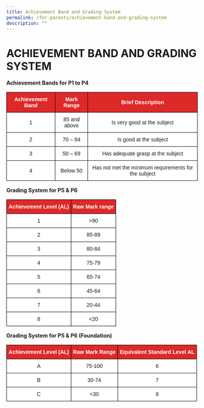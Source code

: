 ```yaml
---
title: Achievement Band and Grading System
permalink: /for-parents/achievement-band-and-grading-system
description: ""
---
```

# ACHIEVEMENT BAND AND GRADING SYSTEM
**Achievement Bands for P1 to P4**
<style type="text/css">
.tg  {border-collapse:collapse;border-spacing:0;}
.tg td{border-color:black;border-style:solid;border-width:1px;font-family:Arial, sans-serif;font-size:14px;
  overflow:hidden;padding:10px 5px;word-break:normal;}
.tg th{border-color:black;border-style:solid;border-width:1px;font-family:Arial, sans-serif;font-size:14px;
  font-weight:normal;overflow:hidden;padding:10px 5px;word-break:normal;}
.tg .tg-5hx2{background-color:#DD2928;color:#FFF;font-weight:bold;text-align:center;vertical-align:middle}
.tg .tg-f4yw{background-color:#FFF;text-align:center;vertical-align:middle}
</style>
<table class="tg">
<thead>
  <tr>
    <th class="tg-5hx2"><span style="color:#FFF;background-color:#DD2928">Achievement Band</span></th>
    <th class="tg-5hx2"><span style="color:#FFF;background-color:#DD2928">Mark Range</span></th>
    <th class="tg-5hx2"><span style="color:#FFF;background-color:#DD2928">Brief Description</span></th>
  </tr>
</thead>
<tbody>
  <tr>
    <td class="tg-f4yw"><span style="background-color:#FFF">1</span></td>
    <td class="tg-f4yw"><span style="background-color:#FFF">85 and above</span></td>
    <td class="tg-f4yw"><span style="background-color:#FFF">Is very good at the subject</span></td>
  </tr>
  <tr>
    <td class="tg-f4yw"><span style="background-color:#FFF">2</span></td>
    <td class="tg-f4yw"><span style="background-color:#FFF">70 – 84</span></td>
    <td class="tg-f4yw"><span style="background-color:#FFF">Is good at the subject</span></td>
  </tr>
  <tr>
    <td class="tg-f4yw"><span style="background-color:#FFF">3</span></td>
    <td class="tg-f4yw"><span style="background-color:#FFF"> 50 – 69</span></td>
    <td class="tg-f4yw"><span style="background-color:#FFF">Has adequate grasp at the subject </span></td>
  </tr>
  <tr>
    <td class="tg-f4yw"><span style="background-color:#FFF">4 </span></td>
    <td class="tg-f4yw"><span style="background-color:#FFF">Below 50 </span></td>
    <td class="tg-f4yw"><span style="background-color:#FFF">Has not met the minimum requirements for the subject </span></td>
  </tr>
</tbody>
</table>

**Grading System for P5 & P6** 
<style type="text/css">
.tg  {border-collapse:collapse;border-spacing:0;}
.tg td{border-color:black;border-style:solid;border-width:1px;font-family:Arial, sans-serif;font-size:14px;
  overflow:hidden;padding:10px 5px;word-break:normal;}
.tg th{border-color:black;border-style:solid;border-width:1px;font-family:Arial, sans-serif;font-size:14px;
  font-weight:normal;overflow:hidden;padding:10px 5px;word-break:normal;}
.tg .tg-5hx2{background-color:#DD2928;color:#FFF;font-weight:bold;text-align:center;vertical-align:middle}
.tg .tg-f4yw{background-color:#FFF;text-align:center;vertical-align:middle}
</style>
<table class="tg">
<thead>
  <tr>
    <th class="tg-5hx2"><span style="color:#FFF;background-color:#DD2928">Achievement Level (AL)</span></th>
    <th class="tg-5hx2"><span style="color:#FFF;background-color:#DD2928">Raw Mark range</span></th>
  </tr>
</thead>
<tbody>
  <tr>
    <td class="tg-f4yw"><span style="background-color:#FFF">1</span></td>
    <td class="tg-f4yw"><span style="background-color:#FFF">&gt;90</span></td>
  </tr>
  <tr>
    <td class="tg-f4yw"><span style="background-color:#FFF">2</span></td>
    <td class="tg-f4yw"><span style="background-color:#FFF">85-89</span></td>
  </tr>
  <tr>
    <td class="tg-f4yw"><span style="background-color:#FFF"> 3</span></td>
    <td class="tg-f4yw"><span style="background-color:#FFF"> 80-84</span></td>
  </tr>
  <tr>
    <td class="tg-f4yw"><span style="background-color:#FFF"> 4</span></td>
    <td class="tg-f4yw"><span style="background-color:#FFF">75-79</span></td>
  </tr>
  <tr>
    <td class="tg-f4yw"><span style="background-color:#FFF"> 5</span></td>
    <td class="tg-f4yw"><span style="background-color:#FFF"> 65-74</span></td>
  </tr>
  <tr>
    <td class="tg-f4yw"><span style="background-color:#FFF"> 6</span></td>
    <td class="tg-f4yw"><span style="background-color:#FFF"> 45-64</span></td>
  </tr>
  <tr>
    <td class="tg-f4yw"><span style="background-color:#FFF"> 7</span></td>
    <td class="tg-f4yw"><span style="background-color:#FFF"> 20-44</span></td>
  </tr>
  <tr>
    <td class="tg-f4yw"><span style="background-color:#FFF"> 8</span></td>
    <td class="tg-f4yw"><span style="background-color:#FFF"> &lt;20</span></td>
  </tr>
</tbody>
</table>

**Grading System for P5 & P6 (Foundation)** 
<style type="text/css">
.tg  {border-collapse:collapse;border-spacing:0;}
.tg td{border-color:black;border-style:solid;border-width:1px;font-family:Arial, sans-serif;font-size:14px;
  overflow:hidden;padding:10px 5px;word-break:normal;}
.tg th{border-color:black;border-style:solid;border-width:1px;font-family:Arial, sans-serif;font-size:14px;
  font-weight:normal;overflow:hidden;padding:10px 5px;word-break:normal;}
.tg .tg-5hx2{background-color:#DD2928;color:#FFF;font-weight:bold;text-align:center;vertical-align:middle}
.tg .tg-f4yw{background-color:#FFF;text-align:center;vertical-align:middle}
</style>
<table class="tg">
<thead>
  <tr>
    <th class="tg-5hx2"><span style="color:#FFF;background-color:#DD2928">Achievement Level (AL)</span></th>
    <th class="tg-5hx2"><span style="color:#FFF;background-color:#DD2928">Raw Mark Range</span></th>
    <th class="tg-5hx2"><span style="color:#FFF;background-color:#DD2928">Equivalent Standard Level AL</span></th>
  </tr>
</thead>
<tbody>
  <tr>
    <td class="tg-f4yw"><span style="background-color:#FFF">A</span></td>
    <td class="tg-f4yw"><span style="background-color:#FFF">75-100</span></td>
    <td class="tg-f4yw"><span style="background-color:#FFF">6</span></td>
  </tr>
  <tr>
    <td class="tg-f4yw"><span style="background-color:#FFF"> B</span></td>
    <td class="tg-f4yw"><span style="background-color:#FFF"> 30-74</span></td>
    <td class="tg-f4yw"><span style="background-color:#FFF"> 7</span></td>
  </tr>
  <tr>
    <td class="tg-f4yw"><span style="background-color:#FFF">  C </span></td>
    <td class="tg-f4yw"><span style="background-color:#FFF"> &lt;30</span></td>
    <td class="tg-f4yw"><span style="background-color:#FFF"> 8</span></td>
  </tr>
</tbody>
</table>
